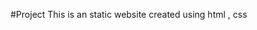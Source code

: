 #Project
This is an static website created using html , css

<html>
<head></head>
  <body></body>
</html>
